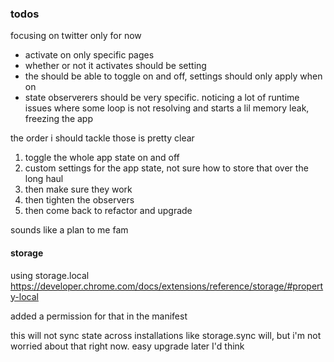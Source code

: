 ### todos

focusing on twitter only for now

- activate on only specific pages
- whether or not it activates should be setting
- the should be able to toggle on and off, settings should only apply when on
- state observerers should be very specific. noticing a lot of runtime issues where some loop is not resolving and starts a lil memory leak, freezing the app

the order i should tackle those is pretty clear

1. toggle the whole app state on and off
2. custom settings for the app state, not sure how to store that over the long haul
3. then make sure they work
4. then tighten the observers
5. then come back to refactor and upgrade

sounds like a plan to me fam

#### storage

using storage.local
https://developer.chrome.com/docs/extensions/reference/storage/#property-local

added a permission for that in the manifest

this will not sync state across installations like storage.sync will, but i'm not worried about that right now. easy upgrade later I'd think
